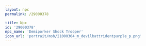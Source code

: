 ```yaml
---
layout: npc
permalink: /29000378

title: Npc
id: '29000378'
npc_name: 'Demiporker Shock Trooper'
icon_url: 'portrait/mob/21000304_m_devilbattridentpurple_p.png'
---
```

